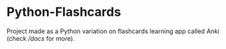 # Python-Flashcards
Project made as a Python variation on flashcards learning app called Anki (check */docs* for more).
